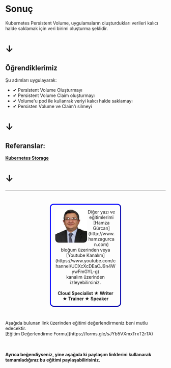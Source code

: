 # Sonuç #

Kubernetes Persistent Volume, uygulamaların oluşturdukları verileri kalıcı halde saklamak için veri birimi oluşturma şeklidir.
# **&darr;**

## Öğrendiklerimiz ##
Şu adımları uygulayarak:

- &#x2714; Persistent Volume Oluşturmayı
- &#x2714; Persistent Volume Claim oluşturmayı
- &#x2714; Volume'u pod ile kullanrak veriyi kalıcı halde saklamayı
- &#x2714; Persisten Volume ve Claim'ı silmeyi
# **&darr;**   

## Referanslar: ##

**[Kubernetes Storage](https://kubernetes.io/docs/concepts/storage/persistent-volumes/)**
# **&darr;**

------
<p style="text-align: center; padding: 1em; margin: 3em; margin-left: 10em; margin-right: 10em; border-; 1px; border-color: blue;  border-radius: 12px; border-style:outset">
<img align="left" src="./assets/img/hamza-gurcan.png" width="100" style="border-radius: 11px">
Diğer yazı ve eğitimlerimi <br>[Hamza Gürcan](http://www.hamzagurcan.com)<br> bloğum üzerinden veya <br>[Youtube Kanalım](https://www.youtube.com/channel/UCXcXcDEaCJ9n4WywFmGYL-g)<br> kanalım üzerinden izleyebilirsiniz.
<br><br>
<b>Cloud Specialist ★ Writer ★ Trainer ★ Speaker</b>
</p>

<p>
Aşağıda bulunan link üzerinden eğitimi değerlendirmeniz beni mutlu edecektir.
<br>[Eğitim Değerlendirme Formu](https://forms.gle/sJYb5VXmxTrxT2rTA)<br>
<br><br>

<b>Ayrıca beğendiyseniz, yine aşağıda ki paylaşım linklerini kullanarak tamamladığınız bu eğitimi paylaşabilirisiniz.</b>
</p>
